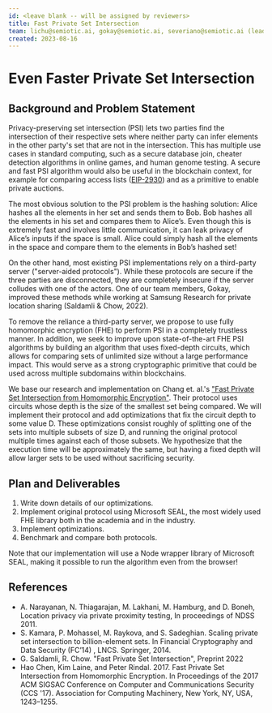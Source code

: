 ```yaml
---
id: <leave blank -- will be assigned by reviewers>
title: Fast Private Set Intersection
team: lichu@semiotic.ai, gokay@semiotic.ai, severiano@semiotic.ai (leader), sam@semiotic.ai, 
created: 2023-08-16
---
```


# Even Faster Private Set Intersection

## Background and Problem Statement

Privacy-preserving set intersection (PSI) lets two parties find the intersection of their respective sets where neither party can infer elements in the other party's set that are not in the intersection. This has multiple use cases in standard computing, such as a secure database join, cheater detection algorithms in online games, and human genome testing. A secure and fast PSI algorithm would also be useful in the blockchain context, for example for comparing access lists ([EIP-2930](https://eips.ethereum.org/EIPS/eip-2930)) and as a primitive to enable private auctions.

The most obvious solution to the PSI problem is the hashing solution: Alice hashes all the elements in her set and sends them to Bob. Bob hashes all the elements in his set and compares them to Alice’s. Even though this is extremely fast and involves little communication, it can leak privacy of Alice’s inputs if the space is small. Alice could simply hash all the elements in the space and compare them to the elements in Bob’s hashed set!

On the other hand, most existing PSI implementations rely on a third-party server ("server-aided protocols"). While these protocols are secure if the three parties are disconnected, they are completely insecure if the server colludes with one of the actors. One of our team members, Gokay, improved these methods while working at Samsung Research for private location sharing (Saldamli & Chow, 2022).

To remove the reliance a third-party server, we propose to use fully homomorphic encryption (FHE) to perform PSI in a completely trustless manner. In addition, we seek to improve upon state-of-the-art FHE PSI algorithms by building an algorithm that uses fixed-depth circuits, which allows for comparing sets of unlimited size without a large performance impact. This would serve as a strong cryptographic primitive that could be used across multiple subdomains within blockchains.

We base our research and implementation on Chang et. al.'s ["Fast Private Set Intersection from Homomorphic Encryption"](https://dl.acm.org/doi/10.1145/3133956.3134061). Their protocol uses circuits whose depth is the size of the smallest set being compared. We will implement their protocol and add optimizations that fix the circuit depth to some value D. These optimizations consist roughly of splitting one of the sets into multiple subsets of size D, and running the original protocol multiple times against each of those subsets. We hypothesize that the execution time will be approximately the same, but having a fixed depth will allow larger sets to be used without sacrificing security.

## Plan and Deliverables

1. Write down details of our optimizations.
2. Implement original protocol using Microsoft SEAL, the most widely used FHE library both in the academia and in the industry.
3. Implement optimizations.
4. Benchmark and compare both protocols.

Note that our implementation will use a Node wrapper library of Microsoft SEAL, making it possible to run the algorithm even from the browser!

## References

-   A. Narayanan, N. Thiagarajan, M. Lakhani, M. Hamburg, and D. Boneh, Location privacy via private proximity testing, In proceedings of NDSS 2011.
-   S. Kamara, P. Mohassel, M. Raykova, and S. Sadeghian. Scaling private set intersection to billion-element sets. In Financial Cryptography and Data Security (FC’14) , LNCS. Springer, 2014.
-   G. Saldamli, R. Chow. "Fast Private Set Intersection", Preprint 2022
-   Hao Chen, Kim Laine, and Peter Rindal. 2017. Fast Private Set Intersection from Homomorphic Encryption. In Proceedings of the 2017 ACM SIGSAC Conference on Computer and Communications Security (CCS '17). Association for Computing Machinery, New York, NY, USA, 1243–1255.
